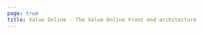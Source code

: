 ```yaml
---
page: true
title: Value Online - The Value Online Front end architecture
---
```


<script setup>
// import Home from '@/components/Home.vue'
</script>

<!-- <Home /> -->
